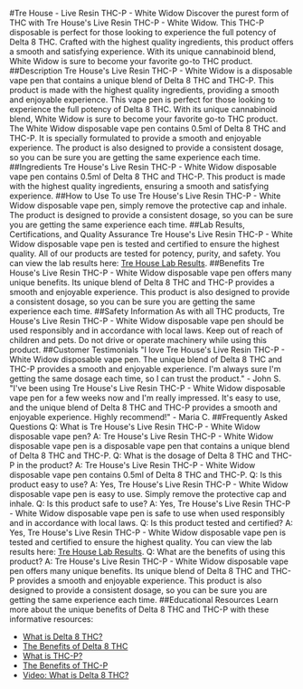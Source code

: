 #Tre House - Live Resin THC-P - White Widow
Discover the purest form of THC with Tre House's Live Resin THC-P - White Widow. This THC-P disposable is perfect for those looking to experience the full potency of Delta 8 THC. Crafted with the highest quality ingredients, this product offers a smooth and satisfying experience. With its unique cannabinoid blend, White Widow is sure to become your favorite go-to THC product.
##Description
Tre House's Live Resin THC-P - White Widow is a disposable vape pen that contains a unique blend of Delta 8 THC and THC-P. This product is made with the highest quality ingredients, providing a smooth and enjoyable experience. This vape pen is perfect for those looking to experience the full potency of Delta 8 THC. With its unique cannabinoid blend, White Widow is sure to become your favorite go-to THC product.
The White Widow disposable vape pen contains 0.5ml of Delta 8 THC and THC-P. It is specially formulated to provide a smooth and enjoyable experience. The product is also designed to provide a consistent dosage, so you can be sure you are getting the same experience each time.
##Ingredients
Tre House's Live Resin THC-P - White Widow disposable vape pen contains 0.5ml of Delta 8 THC and THC-P. This product is made with the highest quality ingredients, ensuring a smooth and satisfying experience.
##How to Use
To use Tre House's Live Resin THC-P - White Widow disposable vape pen, simply remove the protective cap and inhale. The product is designed to provide a consistent dosage, so you can be sure you are getting the same experience each time.
##Lab Results, Certifications, and Quality Assurance
Tre House's Live Resin THC-P - White Widow disposable vape pen is tested and certified to ensure the highest quality. All of our products are tested for potency, purity, and safety. You can view the lab results here: [Tre House Lab Results](https://www.trehouse.com/lab-results).
##Benefits
Tre House's Live Resin THC-P - White Widow disposable vape pen offers many unique benefits. Its unique blend of Delta 8 THC and THC-P provides a smooth and enjoyable experience. This product is also designed to provide a consistent dosage, so you can be sure you are getting the same experience each time.
##Safety Information
As with all THC products, Tre House's Live Resin THC-P - White Widow disposable vape pen should be used responsibly and in accordance with local laws. Keep out of reach of children and pets. Do not drive or operate machinery while using this product.
##Customer Testimonials
"I love Tre House's Live Resin THC-P - White Widow disposable vape pen. The unique blend of Delta 8 THC and THC-P provides a smooth and enjoyable experience. I'm always sure I'm getting the same dosage each time, so I can trust the product." - John S.
"I've been using Tre House's Live Resin THC-P - White Widow disposable vape pen for a few weeks now and I'm really impressed. It's easy to use, and the unique blend of Delta 8 THC and THC-P provides a smooth and enjoyable experience. Highly recommend!" - Maria C.
##Frequently Asked Questions
Q: What is Tre House's Live Resin THC-P - White Widow disposable vape pen?
A: Tre House's Live Resin THC-P - White Widow disposable vape pen is a disposable vape pen that contains a unique blend of Delta 8 THC and THC-P.
Q: What is the dosage of Delta 8 THC and THC-P in the product?
A: Tre House's Live Resin THC-P - White Widow disposable vape pen contains 0.5ml of Delta 8 THC and THC-P.
Q: Is this product easy to use?
A: Yes, Tre House's Live Resin THC-P - White Widow disposable vape pen is easy to use. Simply remove the protective cap and inhale.
Q: Is this product safe to use?
A: Yes, Tre House's Live Resin THC-P - White Widow disposable vape pen is safe to use when used responsibly and in accordance with local laws.
Q: Is this product tested and certified?
A: Yes, Tre House's Live Resin THC-P - White Widow disposable vape pen is tested and certified to ensure the highest quality. You can view the lab results here: [Tre House Lab Results](https://www.trehouse.com/lab-results).
Q: What are the benefits of using this product?
A: Tre House's Live Resin THC-P - White Widow disposable vape pen offers many unique benefits. Its unique blend of Delta 8 THC and THC-P provides a smooth and enjoyable experience. This product is also designed to provide a consistent dosage, so you can be sure you are getting the same experience each time.
##Educational Resources
Learn more about the unique benefits of Delta 8 THC and THC-P with these informative resources:
- [What is Delta 8 THC?](https://www.delta8thc.com/blog/what-is-delta-8-thc)
- [The Benefits of Delta 8 THC](https://www.delta8thc.com/blog/the-benefits-of-delta-8-thc)
- [What is THC-P?](https://www.delta8thc.com/blog/what-is-thc-p)
- [The Benefits of THC-P](https://www.delta8thc.com/blog/the-benefits-of-thc-p)
- [Video: What is Delta 8 THC?](https://www.youtube.com/watch?v=NzXVX2I_bxw)